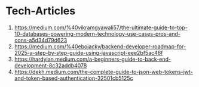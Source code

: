 # Tech-Articles

1. https://medium.com/%40vikramgyawali57/the-ultimate-guide-to-top-10-databases-powering-modern-technology-use-cases-pros-and-cons-a5d34d79d623
2. https://medium.com/%40ebojacky/backend-developer-roadmap-for-2025-a-step-by-step-guide-using-javascript-eee2bf5ac46f
3. https://hardyian.medium.com/a-beginners-guide-to-back-end-development-8c32addb4078
4. https://dekh.medium.com/the-complete-guide-to-json-web-tokens-jwt-and-token-based-authentication-32501cb5125c
   
